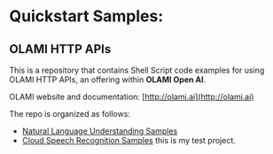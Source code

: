 # Quickstart Samples: 

## OLAMI HTTP APIs

This is a repository that contains Shell Script code examples for using OLAMI HTTP APIs, an offering within **OLAMI Open AI**. 

OLAMI website and documentation: [http://olami.ai](http://olami.ai)

The repo is organized as follows:

* [Natural Language Understanding Samples](natural-language-understanding)
* [Cloud Speech Recognition Samples](cloud-speech-recognition)
this is my test project.
